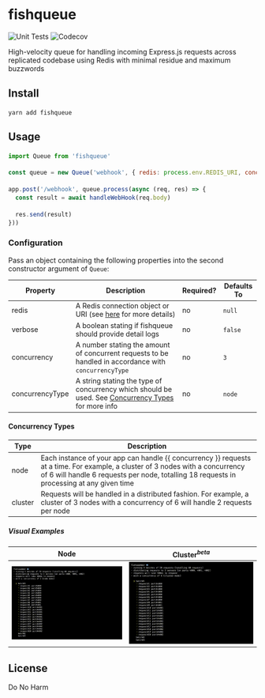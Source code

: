 # fishqueue
![Unit Tests](https://github.com/darnfish/fishqueue/workflows/Unit%20Tests/badge.svg) ![Codecov](https://img.shields.io/codecov/c/gh/darnfish/fishqueue)

High-velocity queue for handling incoming Express.js requests across replicated codebase using Redis with minimal residue and maximum buzzwords

## Install
```
yarn add fishqueue
```

## Usage
```js
import Queue from 'fishqueue'

const queue = new Queue('webhook', { redis: process.env.REDIS_URI, concurrency: 3 })

app.post('/webhook', queue.process(async (req, res) => {
  const result = await handleWebHook(req.body)

  res.send(result)
}))
```

### Configuration
Pass an object containing the following properties into the second constructor argument of `Queue`:

| Property        | Description                                                                                                              | Required? | Defaults To |
|-----------------|--------------------------------------------------------------------------------------------------------------------------|-----------|-------------|
| redis           | A Redis connection object or URI (see [here](https://github.com/luin/ioredis#connect-to-redis) for more details)         | no        | `null`      |
| verbose         | A boolean stating if fishqueue should provide detail logs                                                                | no        | `false`     |
| concurrency     | A number stating the amount of concurrent requests to be handled in accordance with `concurrencyType`                    | no        | `3`         |
| concurrencyType | A string stating the type of concurrency which should be used. See [Concurrency Types](#concurrency-types) for more info | no        | `node`      |

#### Concurrency Types
| Type    | Description                                                                                                                                                                                                                 |
|---------|-----------------------------------------------------------------------------------------------------------------------------------------------------------------------------------------------------------------------------|
| node    | Each instance of your app can handle {{ concurrency }} requests at a time. For example, a cluster of 3 nodes with a concurrency of 6 will handle 6 requests per node, totalling 18 requests in processing at any given time |
| cluster | Requests will be handled in a distributed fashion. For example, a cluster of 3 nodes with a concurrency of 6 will handle 2 requests per node                                                                                |

##### Visual Examples
| Node                                   | Cluster<sup>_beta_</sup>                  |
|----------------------------------------|-------------------------------------------|
| <img src=".github/examples/node.gif" > | <img src=".github/examples/cluster.gif" > |

## License
Do No Harm
